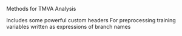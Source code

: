 Methods for TMVA Analysis

Includes some powerful custom headers
For preprocessing training variables written as expressions of branch names
